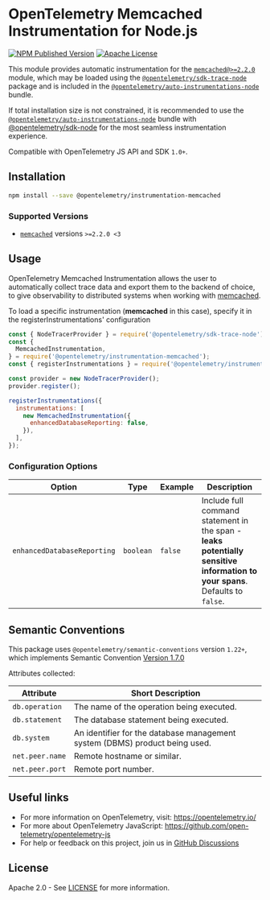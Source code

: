 # OpenTelemetry Memcached Instrumentation for Node.js

[![NPM Published Version][npm-img]][npm-url]
[![Apache License][license-image]][license-image]

This module provides automatic instrumentation for the [`memcached@>=2.2.0`][repo-url] module, which may be loaded using the [`@opentelemetry/sdk-trace-node`](https://github.com/open-telemetry/opentelemetry-js/tree/main/packages/opentelemetry-sdk-trace-node) package and is included in the [`@opentelemetry/auto-instrumentations-node`](https://www.npmjs.com/package/@opentelemetry/auto-instrumentations-node) bundle.

If total installation size is not constrained, it is recommended to use the [`@opentelemetry/auto-instrumentations-node`](https://www.npmjs.com/package/@opentelemetry/auto-instrumentations-node) bundle with [@opentelemetry/sdk-node](`https://www.npmjs.com/package/@opentelemetry/sdk-node`) for the most seamless instrumentation experience.

Compatible with OpenTelemetry JS API and SDK `1.0+`.

## Installation

```bash
npm install --save @opentelemetry/instrumentation-memcached
```

### Supported Versions

- [`memcached`](https://www.npmjs.com/package/memcached) versions `>=2.2.0 <3`

## Usage

OpenTelemetry Memcached Instrumentation allows the user to automatically collect trace data and export them to the backend of choice, to give observability to distributed systems when working with [memcached][pkg-url].

To load a specific instrumentation (**memcached** in this case), specify it in the registerInstrumentations' configuration

```javascript
const { NodeTracerProvider } = require('@opentelemetry/sdk-trace-node');
const {
  MemcachedInstrumentation,
} = require('@opentelemetry/instrumentation-memcached');
const { registerInstrumentations } = require('@opentelemetry/instrumentation');

const provider = new NodeTracerProvider();
provider.register();

registerInstrumentations({
  instrumentations: [
    new MemcachedInstrumentation({
      enhancedDatabaseReporting: false,
    }),
  ],
});
```

### Configuration Options

| Option                      | Type      | Example | Description                                                                                                                  |
| --------------------------- | --------- | ------- | ---------------------------------------------------------------------------------------------------------------------------- |
| `enhancedDatabaseReporting` | `boolean` | `false` | Include full command statement in the span - **leaks potentially sensitive information to your spans**. Defaults to `false`. |

## Semantic Conventions

This package uses `@opentelemetry/semantic-conventions` version `1.22+`, which implements Semantic Convention [Version 1.7.0](https://github.com/open-telemetry/opentelemetry-specification/blob/v1.7.0/semantic_conventions/README.md)

Attributes collected:

| Attribute       | Short Description                                                           |
| --------------- | --------------------------------------------------------------------------- |
| `db.operation`  | The name of the operation being executed.                                   |
| `db.statement`  | The database statement being executed.                                      |
| `db.system`     | An identifier for the database management system (DBMS) product being used. |
| `net.peer.name` | Remote hostname or similar.                                                 |
| `net.peer.port` | Remote port number.                                                         |

## Useful links

- For more information on OpenTelemetry, visit: <https://opentelemetry.io/>
- For more about OpenTelemetry JavaScript: <https://github.com/open-telemetry/opentelemetry-js>
- For help or feedback on this project, join us in [GitHub Discussions][discussions-url]

## License

Apache 2.0 - See [LICENSE][license-url] for more information.

[discussions-url]: https://github.com/open-telemetry/opentelemetry-js/discussions
[license-url]: https://github.com/open-telemetry/opentelemetry-js-contrib/blob/main/LICENSE
[license-image]: https://img.shields.io/badge/license-Apache_2.0-green.svg?style=flat
[npm-url]: https://www.npmjs.com/package/@opentelemetry/instrumentation-memcached
[npm-img]: https://badge.fury.io/js/%40opentelemetry%2Finstrumentation-memcached.svg
[repo-url]: https://github.com/3rd-Eden/memcached
[pkg-url]: https://www.npmjs.com/package/memcached
